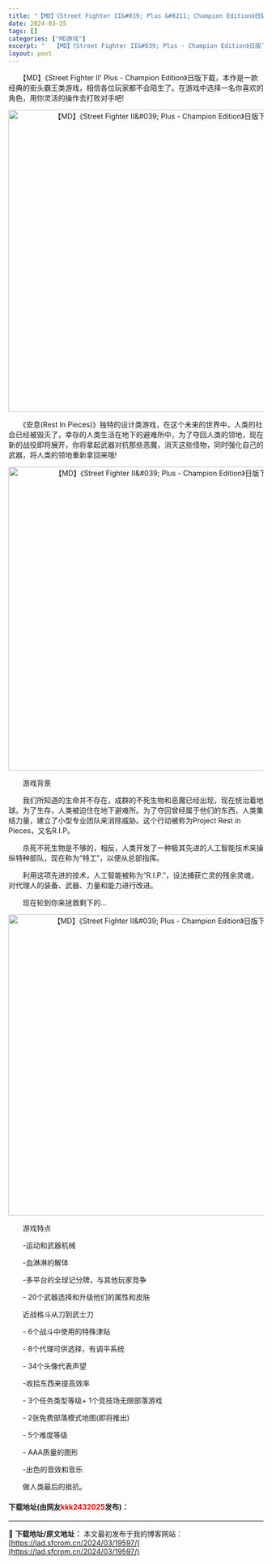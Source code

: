 ```yaml
---
title: "【MD】《Street Fighter II&#039; Plus &#8211; Champion Edition》日版下载"
date: 2024-03-25
tags: []
categories: ["MD游戏"]
excerpt: "　　【MD】《Street Fighter II&#039; Plus - Champion Edition》日版下载，本作是一款经典的街头霸王类游戏，相信各位玩家都不会陌生了。在游戏中选择一名你喜欢的角色，用你灵活的操作去打败对手吧! 　　《安息(Rest In Pieces)》独特的设计类游戏，在&hellip;"
layout: post
---
```


 <p>　　【MD】《Street Fighter II&#39; Plus - Champion Edition》日版下载，本作是一款经典的街头霸王类游戏，相信各位玩家都不会陌生了。在游戏中选择一名你喜欢的角色，用你灵活的操作去打败对手吧!</p> <p align="center"><img align="" border="0" src="https://lad.sfcrom.cn/wp-content/uploads/2024/03/20240325_66011357732c6.png" width="596" alt="【MD】《Street Fighter II&amp;#039; Plus - Champion Edition》日版下载" /></p> <p>　　《安息(Rest In Pieces)》独特的设计类游戏，在这个未来的世界中，人类的社会已经被毁灭了，幸存的人类生活在地下的避难所中，为了夺回人类的领地，现在新的战役即将展开，你将拿起武器对抗那些恶魔，消灭这些怪物，同时强化自己的武器，将人类的领地重新拿回来哦!</p> <p align="center"><img align="" border="0" src="https://lad.sfcrom.cn/wp-content/uploads/2024/03/20240325_660113585e0d3.png" width="599" alt="【MD】《Street Fighter II&amp;#039; Plus - Champion Edition》日版下载" /></p> <p>　　游戏背景</p> <p>　　我们所知道的生命并不存在，成群的不死生物和恶魔已经出现，现在统治着地球。为了生存，人类被迫住在地下避难所。为了夺回曾经属于他们的东西，人类集结力量，建立了小型专业团队来消除威胁。这个行动被称为Project Rest in Pieces，又名R.I.P。</p> <p>　　杀死不死生物是不够的，相反，人类开发了一种极其先进的人工智能技术来操纵特种部队，现在称为&ldquo;特工&rdquo;，以便从总部指挥。</p> <p>　　利用这项先进的技术，人工智能被称为&ldquo;R.I.P.&rdquo;，设法捕获亡灵的残余灵魂，对代理人的装备、武器、力量和能力进行改进。</p> <p>　　现在轮到你来拯救剩下的&hellip;</p> <p align="center"><img align="" border="0" src="https://lad.sfcrom.cn/wp-content/uploads/2024/03/20240325_66011359359cb.png" width="594" alt="【MD】《Street Fighter II&amp;#039; Plus - Champion Edition》日版下载" /></p> <p>　　游戏特点</p> <p>　　-运动和武器机械</p> <p>　　-血淋淋的解体</p> <p>　　-多平台的全球记分牌，与其他玩家竞争</p> <p>　　- 20个武器选择和升级他们的属性和皮肤</p> <p>　　近战格斗从刀到武士刀</p> <p>　　- 6个战斗中使用的特殊津贴</p> <p>　　- 8个代理可供选择，有调平系统</p> <p>　　- 34个头像代表声望</p> <p>　　-收拾东西来提高效率</p> <p>　　- 3个任务类型等级+ 1个竞技场无限部落游戏</p> <p>　　- 2张免费部落模式地图(即将推出)</p> <p>　　- 5个难度等级</p> <p>　　- AAA质量的图形</p> <p>　　-出色的音效和音乐</p> <p>　　做人类最后的抵抗。</p> <p><h4>下载地址(由网友<font color="red">kkk2432025</font>发布)：</h4></p> 

---
📖 **下载地址/原文地址：** 本文最初发布于我的博客网站：[https://lad.sfcrom.cn/2024/03/19597/](https://lad.sfcrom.cn/2024/03/19597/)
